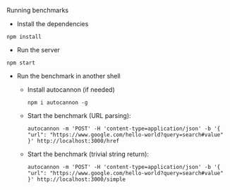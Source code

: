 Running benchmarks

- Install the dependencies
```shell
npm install
```

- Run the server

```shell
npm start
```


- Run the benchmark in another shell

  - Install autocannon (if needed)

    ```shell
    npm i autocannon -g
    ```

  - Start the benchmark (URL parsing):

    ```shell
    autocannon -m 'POST' -H 'content-type=application/json' -b '{ "url": "https://www.google.com/hello-world?query=search#value" }' http://localhost:3000/href
    ```
  - Start the benchmark (trivial string return):

    ```shell
    autocannon -m 'POST' -H 'content-type=application/json' -b '{ "url": "https://www.google.com/hello-world?query=search#value" }' http://localhost:3000/simple
    ```

